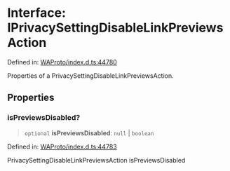 # Interface: IPrivacySettingDisableLinkPreviewsAction

Defined in: [WAProto/index.d.ts:44780](https://github.com/Fokusdotid/Baileys/blob/c2e37a764497a58082d1525ba2f083f341e3eefa/WAProto/index.d.ts#L44780)

Properties of a PrivacySettingDisableLinkPreviewsAction.

## Properties

### isPreviewsDisabled?

> `optional` **isPreviewsDisabled**: `null` \| `boolean`

Defined in: [WAProto/index.d.ts:44783](https://github.com/Fokusdotid/Baileys/blob/c2e37a764497a58082d1525ba2f083f341e3eefa/WAProto/index.d.ts#L44783)

PrivacySettingDisableLinkPreviewsAction isPreviewsDisabled
